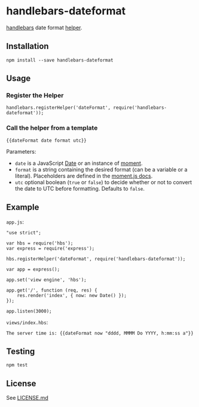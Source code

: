 # handlebars-dateformat

[handlebars](http://handlebarsjs.com/) date format [helper](http://handlebarsjs.com/block_helpers.html).

## Installation

    npm install --save handlebars-dateformat

## Usage

### Register the Helper

    handlebars.registerHelper('dateFormat', require('handlebars-dateformat'));

### Call the helper from a template

    {{dateFormat date format utc}}

Parameters:

* `date` is a JavaScript [Date](https://developer.mozilla.org/en/docs/Web/JavaScript/Reference/Global_Objects/Date) or an instance of [moment](http://momentjs.com/).
* `format` is a string containing the desired format (can be a variable or a literal). Placeholders are defined in the [moment.js docs](http://momentjs.com/docs/#/displaying/).
* `utc` optional boolean (`true` or `false`) to decide whether or not to convert the date to UTC before formatting. Defaults to `false`.

## Example

`app.js`:

    "use strict";

    var hbs = require('hbs');
    var express = require('express');

    hbs.registerHelper('dateFormat', require('handlebars-dateformat'));

    var app = express();

    app.set('view engine', 'hbs');    

    app.get('/', function (req, res) {
        res.render('index', { now: new Date() });
    });

    app.listen(3000);

`views/index.hbs`:

    The server time is: {{dateFormat now "dddd, MMMM Do YYYY, h:mm:ss a"}}

## Testing

    npm test

## License

See [LICENSE.md](https://github.com/tcort/handlebars-dateformat/blob/master/LICENSE.md)
